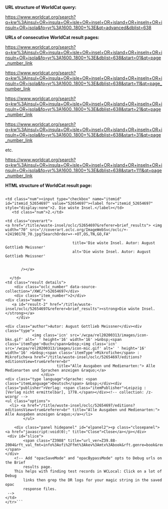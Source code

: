 **URL structure of WorldCat query:**

https://www.worldcat.org/search?q=kw%3Ainsul+OR+insula+OR+isle+OR+insel+OR+island+OR+inseln+OR+insuln+OR+isola&fq=yr%3A1600..1800+%3E&qt=advanced&dblist=638

**URLs of consecutive WorldCat result pages:**

https://www.worldcat.org/search?q=kw%3Ainsul+OR+insula+OR+isle+OR+insel+OR+island+OR+inseln+OR+insuln+OR+isola&fq=yr%3A1600..1800+%3E&dblist=638&start=01&qt=page_number_link

https://www.worldcat.org/search?q=kw%3Ainsul+OR+insula+OR+isle+OR+insel+OR+island+OR+inseln+OR+insuln+OR+isola&fq=yr%3A1600..1800+%3E&dblist=638&start=11&qt=page_number_link

https://www.worldcat.org/search?q=kw%3Ainsul+OR+insula+OR+isle+OR+insel+OR+island+OR+inseln+OR+insuln+OR+isola&fq=yr%3A1600..1800+%3E&dblist=638&start=21&qt=page_number_link

https://www.worldcat.org/search?q=kw%3Ainsul+OR+insula+OR+isle+OR+insel+OR+island+OR+inseln+OR+insuln+OR+isola&fq=yr%3A1600..1800+%3E&dblist=638&start=31&qt=page_number_link

etc. 

https://www.worldcat.org/search?q=kw%3Ainsul+OR+insula+OR+isle+OR+insel+OR+island+OR+inseln+OR+insuln+OR+isola&fq=yr%3A1600..1800+%3E&dblist=638&start=111&qt=page_number_link


**HTML structure of WorldCat result page:**

```<tr  class="menuElem">

<td class="num"><input type="checkbox" name="itemid" id="itemid_52654697" value="52654697"><label for="itemid_52654697" style="display:none">2. Die wüste Insel.</label></td>
   <td class="num">2.</td>

<td class="coverart">
<a href="/title/wuste-insel/oclc/52654697&referer=brief_results"> <img width="70" src="//coverart.oclc.org/ImageWebSvc/oclc/+-+24190170_70.jpg?SearchOrder=+-+OT,OS,TN,GO,FA"
     
                              title='Die wüste Insel. Autor: August Gottlieb Meissner'
                              alt='Die wüste Insel. Autor: August Gottlieb Meissner'
                          

       /></a>

  </td>
<td class="result details">
    <div class="oclc_number" data-source-collection="/XWC/">52654697</div>
    <div class="item_number">2</div>
<div class="name">
   <a id="result-2" href="/title/wuste-insel/oclc/52654697&referer=brief_results"><strong>Die wüste Insel.</strong></a>
     </div>

<div class="author">Autor: August Gottlieb Meissner</div><div class="type">
            <img class='icn' src='/wcpa/rel20200313/images/icon-bks.gif' alt=' ' height='16' width='16' >&nbsp;<span class='itemType'>Buch</span>&nbsp;<img class='icn' src='/wcpa/rel20200313/images/icon-mic.gif' alt=' ' height='16' width='16' >&nbsp;<span class='itemType'>Mikrofiche</span> : Mikrofiche<a href="/title/wuste-insel/oclc/52654697/editions?editionsView=true&referer=br"
                       title="Alle Ausgaben und Medienarten:"> Alle Medienarten und Sprachen anzeigen &raquo;</a>
                </div>
<div class="type language">Sprache: <span class="itemLanguage">Deutsch</span> &nbsp;</div><div class="publisher">Verlag: <span class="itemPublisher">Leipzig : [Verlag nicht ermittelbar], 1778.</span></div><!-- collection: /z-wcorg/ -->
<ul class="options">
  <li> <a href="/title/wuste-insel/oclc/52654697/editions?editionsView=true&referer=br" title="Alle Ausgaben und Medienarten:"> Alle Ausgaben anzeigen &raquo;</a></li>
        </ul>

	<div class="panel hidepanel" id="elpanel2"><p class="closepanel"><a href="javascript:void(0);" title="Close">Close</a></p></div>
 <div id="slice">
        <span class="Z3988" title="url_ver=Z39.88-2004&rft_val_fmt=info%3Aofi%2Ffmt%3Akev%3Amtx%3Abook&rft.genre=book&req_dat=%3Csessionid%3E&rfe_dat=%3Caccessionnumber%3E52654697%3C%2Faccessionnumber%3E&rft_id=info%3Aoclcnum%2F52654697&rft_id=urn%3AISBN%3A9783598518522&rft.aulast=Meissner&rft.aufirst=August&rft.btitle=Die+wu%C3%8C%C2%88ste+Insel.&rft.date=1778&rft.isbn=9783598518522&rft.place=Leipzig&rft.pub=%5BVerlag+nicht+ermittelbar%5D&rft.genre=book&rft_dat=%7B%22stdrt1%22%3A%22Book%22%2C%22stdrt2%22%3A%22Mic%22%7D"></span>
</div>
    <!-- Add "opacSaveMode" and "opacBypassMode" opts to Debug urls on the Brief
        results page.
    This helps with finding test records in WCLocal: Click on a lot of Debug
        links then grep the DR logs for your magic string in the saved opac
        response files.
 -->
</td>
</tr>```
